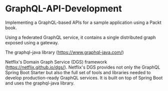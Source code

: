 # GraphQL-API-Development

Implementing a GraphQL-based APIs for a sample application using a Packt book. 

Using a federated GraphQL service, it contains a single distributed graph exposed using a gateway.

The graphql-java library (https://www.graphql-java.com/) 

Netflix's Domain Graph Service (DGS) framework (https://netflix.github.io/dgs/). 
Netflix's DGS provides not only the GraphQL Spring Boot Starter but also the full set of tools and libraries needed to develop production-ready GraphQL services. 
It is built on top of Spring Boot and uses the graphql-java library.
